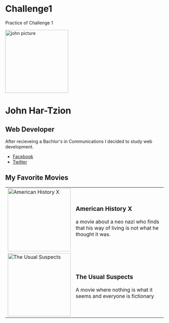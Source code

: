 # Challenge1
Practice of Challenge 1
<!DOCTYPE html>
<html>
<body>

<img src="1.jpg" alt="john picture" style="width:200px; height:200px; width:200px">

<h1>John Har-Tzion</h1>
 <h2>Web Developer</h2>
After recieveing a Bachlor's in Communications I decided to study web development.

<ul>
   <li><a href="http:// www.facebook.com/JohnHarTzion"> Facebook </a></li>
   <li><a href="http:// www.twitter.com/JohnHarTzion"> Twitter </a></li>
</ul>

<h2> My Favorite Movies </h2>

<table>
<tbody>
  <tr>
  <td>
    <img src="Challange 1/AHX.jpg" alt="American History X" style="width:200px; height:200px; width:200px">
  </td> 
  <td>
  <h3> American History X </h3>
  <p>a movie about a neo nazi who finds that his way of living is not what he thought it was.</p>
</td>
    </tr>
 <tr>
  <td> 
  <img src="Challange 1/TUS.jpg" alt="The Usual Suspects" style="width: 200px; height: 200px ; width:200px"> 
</td>
  <td>
  <h3> The Usual Suspects </h3>
  <p> A movie where nothing is what it seems and everyone is fictionary </p>
  </td>
  </tr>

  </tbody>
  </table>
</body>
</html>
